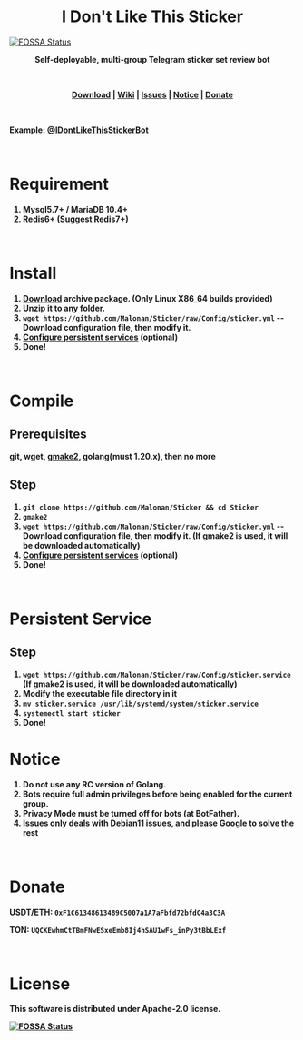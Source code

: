 # <center><strong>I Don't Like This Sticker</strong></center>
[![FOSSA Status](https://app.fossa.com/api/projects/git%2Bgithub.com%2FMalonan%2FSticker.svg?type=shield)](https://app.fossa.com/projects/git%2Bgithub.com%2FMalonan%2FSticker?ref=badge_shield)


<p align="center"><strong>Self-deployable, multi-group Telegram sticker set review bot<strong></p>


<br>
<p align="center"><a href="https://github.com/Malonan/Sticker/releases">Download</a> | <a href="https://github.com/Malonan/Sticker/tree/master/wiki">Wiki</a> | <a href="https://github.com/Malonan/Sticker/issues">Issues</a> | <a href="#notice">Notice</a> | <a href="#donate">Donate</a> </p>


<br>

Example: <a href="https://t.me/IDontLikeThisStickerBot">@IDontLikeThisStickerBot</a>


<br>

# Requirement

1. Mysql5.7+ / MariaDB 10.4+
2. Redis6+ (Suggest Redis7+)

<br>

# Install

1. [Download](https://github.com/Malonan/Sticker/releases) archive package. (Only Linux X86_64 builds provided)
2. Unzip it to any folder.
3. `wget https://github.com/Malonan/Sticker/raw/Config/sticker.yml` -- Download configuration file, then modify it.
4. [Configure persistent services](#persistent-service) (optional)
5. Done!

<br>

# Compile

## Prerequisites

git, wget, [gmake2](https://github.com/3JoB/gmake2), golang(must 1.20.x), then no more
<br>

## Step
1. `git clone https://github.com/Malonan/Sticker && cd Sticker`
2. `gmake2`
3. `wget https://github.com/Malonan/Sticker/raw/Config/sticker.yml` -- Download configuration file, then modify it. (If gmake2 is used, it will be downloaded automatically)
4. [Configure persistent services](#persistent-service) (optional)
5. Done!

<br>

# Persistent Service
## Step

1. `wget https://github.com/Malonan/Sticker/raw/Config/sticker.service` (If gmake2 is used, it will be downloaded automatically)
2. Modify the executable file directory in it
3. `mv sticker.service /usr/lib/systemd/system/sticker.service`
4. `systemectl start sticker`
5. Done!

# Notice

1. Do not use any RC version of Golang.
2. Bots require full admin privileges before being enabled for the current group.
3. Privacy Mode must be turned off for bots (at BotFather).
4. Issues only deals with Debian11 issues, and please Google to solve the rest


<br>

# Donate

USDT/ETH: `0xF1C61348613489C5007a1A7aFbfd72bfdC4a3C3A`

TON: `UQCKEwhmCtTBmFNwESxeEmb8Ij4hSAU1wFs_inPy3tBbLExf`


<br>

# License
This software is distributed under Apache-2.0 license.

[![FOSSA Status](https://app.fossa.com/api/projects/git%2Bgithub.com%2FMalonan%2FSticker.svg?type=large)](https://app.fossa.com/projects/git%2Bgithub.com%2FMalonan%2FSticker?ref=badge_large)